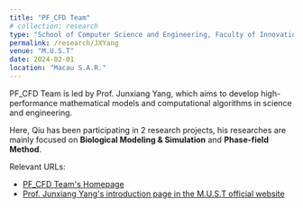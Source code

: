 ```yaml
---
title: "PF_CFD Team"
# collection: research
type: "School of Computer Science and Engineering, Faculty of Innovation Engineering"
permalink: /research/JXYang
venue: "M.U.S.T"
date: 2024-02-01
location: "Macau S.A.R."
---
```


PF_CFD Team is led by Prof. Junxiang Yang, which aims to develop high-performance mathematical models and computational algorithms in science and engineering. 

Here, Qiu has been participating in 2 research projects, his researches are mainly focused on **Biological Modeling & Simulation** and **Phase-field Method**.

Relevant URLs:
* [PF_CFD Team's Homepage](https://cfdyang521.github.io)
* [Prof. Junxiang Yang's introduction page in the M.U.S.T official website](https://fie.must.edu.mo/id-1444/person/view/id-1476.html)


